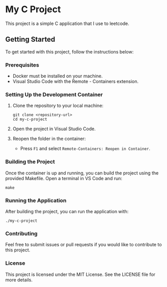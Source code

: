 # My C Project

This project is a simple C application that I use to leetcode.

## Getting Started

To get started with this project, follow the instructions below:

### Prerequisites

- Docker must be installed on your machine.
- Visual Studio Code with the Remote - Containers extension.

### Setting Up the Development Container

1. Clone the repository to your local machine:
   ```
   git clone <repository-url>
   cd my-c-project
   ```

2. Open the project in Visual Studio Code.

3. Reopen the folder in the container:
   - Press `F1` and select `Remote-Containers: Reopen in Container`.

### Building the Project

Once the container is up and running, you can build the project using the provided Makefile. Open a terminal in VS Code and run:

```
make
```

### Running the Application

After building the project, you can run the application with:

```
./my-c-project
```

### Contributing

Feel free to submit issues or pull requests if you would like to contribute to this project.

### License

This project is licensed under the MIT License. See the LICENSE file for more details.
